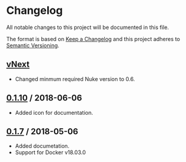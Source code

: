 # Changelog
All notable changes to this project will be documented in this file.

The format is based on [Keep a Changelog](http://keepachangelog.com/en/1.0.0/)
and this project adheres to [Semantic Versioning](http://semver.org/spec/v2.0.0.html).

## [vNext]
- Changed minmum required Nuke version to 0.6.
## [0.1.10] / 2018-06-06
- Added icon for documentation.
## [0.1.7] / 2018-05-06
- Added documetation.
- Support for Docker v18.03.0

[vNext]: https://github.com/docker/docker.github.io/compare/0.1.10...HEAD
[0.1.10]: https://github.com/docker/docker.github.io/compare/0.1.7...0.1.10
[0.1.7]: https://github.com/docker/docker.github.io/tree/0.1.7
